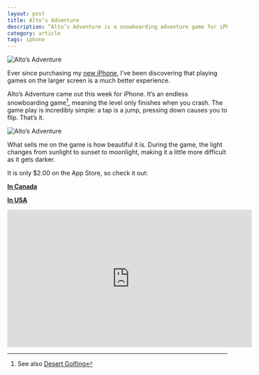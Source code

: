 ```yaml
---
layout: post
title: Alto’s Adventure
description: “Alto’s Adventure is a snowboarding adventure game for iPhone. Beautiful, simple, fun.”
category: article    
tags: iphone
---
```


![Alto’s Adventure](http://www.foursides.ca/images/alto2.jpg "Alto's Adventure")

Ever since purchasing my [new iPhone](http://www.foursides.ca/New-Year-New-Phone/ "New Year New Phone"), I’ve been discovering that playing games on the larger screen is a much better experience. 

Alto’s Adventure came out this week for iPhone. It’s an endless snowboarding game[^1], meaning the level only finishes when you crash. The game play is incredibly simple: a tap is a jump, pressing down causes you to flip. That’s it. 

![Alto’s Adventure](http://www.foursides.ca/images/alto.jpg "Alto's Adventure")

What sells me on the game is how beautiful it is. During the game, the light changes from sunlight to sunset to moonlight, making it a little more difficult as it gets darker. 

It is only $2.00 on the App Store, so check it out:

**[In Canada](https://itunes.apple.com/ca/app/altos-adventure/id950812012?mt=8&uo=4&at=10l4Qt "App Store | Canada")**

**[In USA](https://itunes.apple.com/us/app/altos-adventure/id950812012?mt=8&uo=4&at=10l4Qt "Alto's Adventure")**

<iframe width="560" height="315" src="https://www.youtube.com/embed/Wk5JupHelAg" frameborder="0" allowfullscreen></iframe>

[^1]:	See also [Desert Golfing](https://itunes.apple.com/us/app/desert-golfing/id902062673?mt=8&uo=4&at=10l4Qt "Desert Golfing")